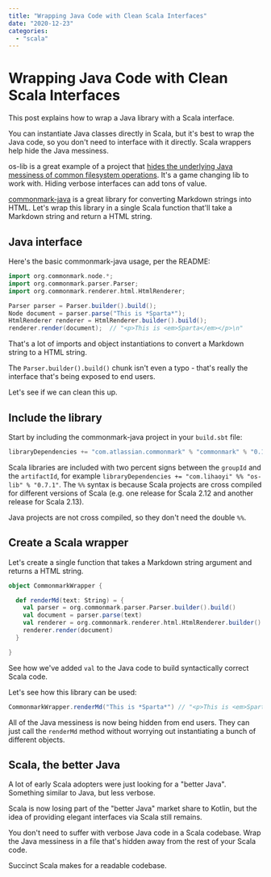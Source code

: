 ```yaml
---
title: "Wrapping Java Code with Clean Scala Interfaces"
date: "2020-12-23"
categories: 
  - "scala"
---
```


# Wrapping Java Code with Clean Scala Interfaces

This post explains how to wrap a Java library with a Scala interface.

You can instantiate Java classes directly in Scala, but it's best to wrap the Java code, so you don't need to interface with it directly. Scala wrappers help hide the Java messiness.

os-lib is a great example of a project that [hides the underlying Java messiness of common filesystem operations](https://mungingdata.com/scala/filesystem-paths-move-copy-list-delete-folders/). It's a game changing lib to work with. Hiding verbose interfaces can add tons of value.

[commonmark-java](https://github.com/commonmark/commonmark-java) is a great library for converting Markdown strings into HTML. Let's wrap this library in a single Scala function that'll take a Markdown string and return a HTML string.

## Java interface

Here's the basic commonmark-java usage, per the README:

```scala
import org.commonmark.node.*;
import org.commonmark.parser.Parser;
import org.commonmark.renderer.html.HtmlRenderer;

Parser parser = Parser.builder().build();
Node document = parser.parse("This is *Sparta*");
HtmlRenderer renderer = HtmlRenderer.builder().build();
renderer.render(document);  // "<p>This is <em>Sparta</em></p>\n"
```

That's a lot of imports and object instantiations to convert a Markdown string to a HTML string.

The `Parser.builder().build()` chunk isn't even a typo - that's really the interface that's being exposed to end users.

Let's see if we can clean this up.

## Include the library

Start by including the commonmark-java project in your `build.sbt` file:

```scala
libraryDependencies += "com.atlassian.commonmark" % "commonmark" % "0.16.1"
```

Scala libraries are included with two percent signs between the `groupId` and the `artifactId`, for example `libraryDependencies += "com.lihaoyi" %% "os-lib" % "0.7.1"`. The `%%` syntax is because Scala projects are cross compiled for different versions of Scala (e.g. one release for Scala 2.12 and another release for Scala 2.13).

Java projects are not cross compiled, so they don't need the double `%%`.

## Create a Scala wrapper

Let's create a single function that takes a Markdown string argument and returns a HTML string.

```scala
object CommonmarkWrapper {

  def renderMd(text: String) = {
    val parser = org.commonmark.parser.Parser.builder().build()
    val document = parser.parse(text)
    val renderer = org.commonmark.renderer.html.HtmlRenderer.builder().build()
    renderer.render(document)
  }

}
```

See how we've added `val` to the Java code to build syntactically correct Scala code.

Let's see how this library can be used:

```scala
CommonmarkWrapper.renderMd("This is *Sparta*") // "<p>This is <em>Sparta</em></p>\n"
```

All of the Java messiness is now being hidden from end users. They can just call the `renderMd` method without worrying out instantiating a bunch of different objects.

## Scala, the better Java

A lot of early Scala adopters were just looking for a "better Java". Something similar to Java, but less verbose.

Scala is now losing part of the "better Java" market share to Kotlin, but the idea of providing elegant interfaces via Scala still remains.

You don't need to suffer with verbose Java code in a Scala codebase. Wrap the Java messiness in a file that's hidden away from the rest of your Scala code.

Succinct Scala makes for a readable codebase.
